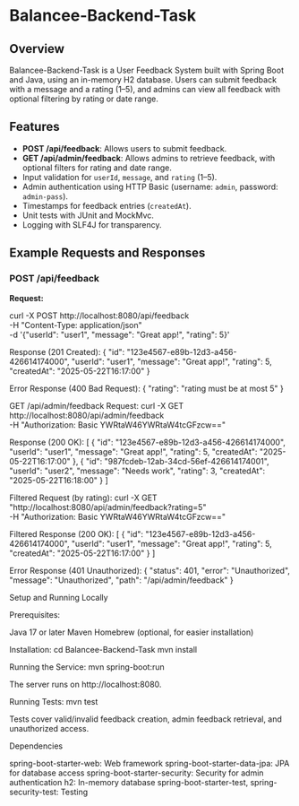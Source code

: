 # Balancee-Backend-Task

## Overview
Balancee-Backend-Task is a User Feedback System built with Spring Boot and Java, using an in-memory H2 database. Users can submit feedback with a message and a rating (1–5), and admins can view all feedback with optional filtering by rating or date range.

## Features
- **POST /api/feedback**: Allows users to submit feedback.
- **GET /api/admin/feedback**: Allows admins to retrieve feedback, with optional filters for rating and date range.
- Input validation for `userId`, `message`, and `rating` (1–5).
- Admin authentication using HTTP Basic (username: `admin`, password: `admin-pass`).
- Timestamps for feedback entries (`createdAt`).
- Unit tests with JUnit and MockMvc.
- Logging with SLF4J for transparency.

## Example Requests and Responses

### POST /api/feedback
**Request:**

curl -X POST http://localhost:8080/api/feedback \
-H "Content-Type: application/json" \
-d '{"userId": "user1", "message": "Great app!", "rating": 5}'

Response (201 Created):
{
  "id": "123e4567-e89b-12d3-a456-426614174000",
  "userId": "user1",
  "message": "Great app!",
  "rating": 5,
  "createdAt": "2025-05-22T16:17:00"
}

Error Response (400 Bad Request):
{
  "rating": "rating must be at most 5"
}

GET /api/admin/feedback
Request:
curl -X GET http://localhost:8080/api/admin/feedback \
-H "Authorization: Basic YWRtaW46YWRtaW4tcGFzcw=="

Response (200 OK):
[
  {
    "id": "123e4567-e89b-12d3-a456-426614174000",
    "userId": "user1",
    "message": "Great app!",
    "rating": 5,
    "createdAt": "2025-05-22T16:17:00"
  },
  {
    "id": "987fcdeb-12ab-34cd-56ef-426614174001",
    "userId": "user2",
    "message": "Needs work",
    "rating": 3,
    "createdAt": "2025-05-22T16:18:00"
  }
]

Filtered Request (by rating):
curl -X GET "http://localhost:8080/api/admin/feedback?rating=5" \
-H "Authorization: Basic YWRtaW46YWRtaW4tcGFzcw=="

Filtered Response (200 OK):
[
  {
    "id": "123e4567-e89b-12d3-a456-426614174000",
    "userId": "user1",
    "message": "Great app!",
    "rating": 5,
    "createdAt": "2025-05-22T16:17:00"
  }
]

Error Response (401 Unauthorized):
{
  "status": 401,
  "error": "Unauthorized",
  "message": "Unauthorized",
  "path": "/api/admin/feedback"
}

Setup and Running Locally

Prerequisites:

Java 17 or later
Maven
Homebrew (optional, for easier installation)


Installation:
cd Balancee-Backend-Task
mvn install


Running the Service:
mvn spring-boot:run

The server runs on http://localhost:8080.

Running Tests:
mvn test

Tests cover valid/invalid feedback creation, admin feedback retrieval, and unauthorized access.


Dependencies

spring-boot-starter-web: Web framework
spring-boot-starter-data-jpa: JPA for database access
spring-boot-starter-security: Security for admin authentication
h2: In-memory database
spring-boot-starter-test, spring-security-test: Testing




